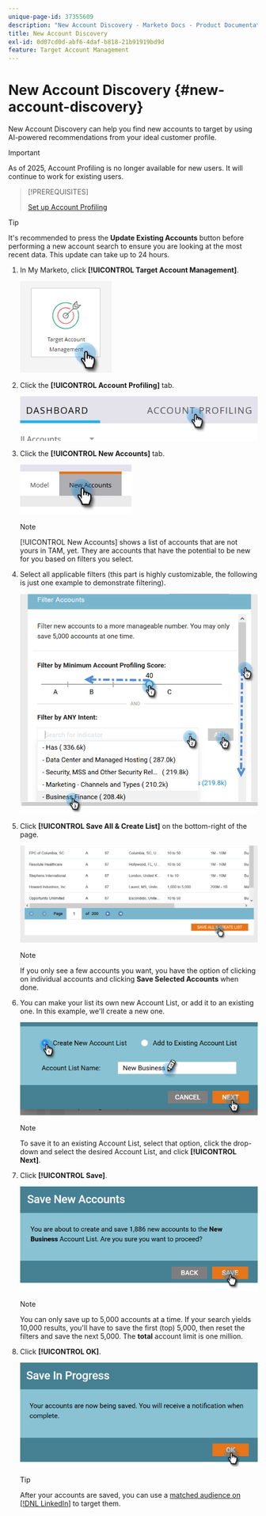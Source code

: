```yaml
---
unique-page-id: 37355609
description: "New Account Discovery - Marketo Docs - Product Documentation"
title: New Account Discovery
exl-id: 0d07cd0d-abf6-4daf-b818-21b91919bd9d
feature: Target Account Management
---
```

# New Account Discovery {#new-account-discovery}

New Account Discovery can help you find new accounts to target by using AI-powered recommendations from your ideal customer profile.

>[!IMPORTANT]
>
>As of 2025, Account Profiling is no longer available for new users. It will continue to work for existing users.

>[!PREREQUISITES]
>
>[Set up Account Profiling](/help/marketo/product-docs/target-account-management/account-profiling/setting-up-account-profiling.md)

>[!TIP]
>
>It's recommended to press the **Update Existing Accounts** button before performing a new account search to ensure you are looking at the most recent data. This update can take up to 24 hours.

1. In My Marketo, click **[!UICONTROL Target Account Management]**.

   ![](assets/new-account-discovery-1.png)

1. Click the **[!UICONTROL Account Profiling]** tab.

   ![](assets/two-2.png)

1. Click the **[!UICONTROL New Accounts]** tab.

   ![](assets/three-1.png)

   >[!NOTE]
   >
   >[!UICONTROL New Accounts] shows a list of accounts that are not yours in TAM, yet. They are accounts that have the potential to be new for you based on filters you select.

1. Select all applicable filters (this part is highly customizable, the following is just one example to demonstrate filtering).

   ![](assets/four-1.png)

1. Click **[!UICONTROL Save All & Create List]** on the bottom-right of the page.

   ![](assets/five-1.png)

   >[!NOTE]
   >
   >If you only see a few accounts you want, you have the option of clicking on individual accounts and clicking **Save Selected Accounts** when done.

1. You can make your list its own new Account List, or add it to an existing one. In this example, we'll create a new one.

   ![](assets/six-1.png)

   >[!NOTE]
   >
   >To save it to an existing Account List, select that option, click the drop-down and select the desired Account List, and click **[!UICONTROL Next]**.

1. Click **[!UICONTROL Save]**.

   ![](assets/seven-1.png)

   >[!NOTE]
   >
   >You can only save up to 5,000 accounts at a time. If your search yields 10,000 results, you'll have to save the first (top) 5,000, then reset the filters and save the next 5,000. The **total** account limit is one million.

1. Click **[!UICONTROL OK]**.

   ![](assets/eight.png)

   >[!TIP]
   >
   >After your accounts are saved, you can use a [matched audience on [!DNL LinkedIn]](/help/marketo/product-docs/target-account-management/target/create-an-account-matched-audience-on-linkedin.md) to target them.
